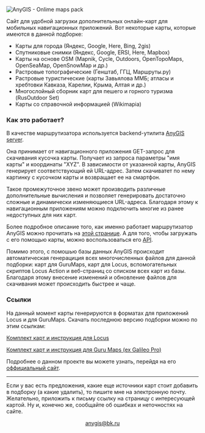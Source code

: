 ![AnyGIS - Onlime maps pack](https://github.com/nnngrach/AnyGIS_maps/raw/master/Web/Img/AnyGIS_logo_and_text.png)

Сайт для удобной загрузки дополнительных онлайн-карт для мобильных навигационных приложений. Вот некоторые карты, которые имеются в данной подборке:

* Карты для города (Яндекс, Google, Here, Bing, 2gis)
* Спутниковые снимки (Яндекс, Google, ERSI, Here, Mapbox)
* Карты на основе OSM (Mapnik, Cycle, Outdoors, OpenTopoMaps, OpenSeaMap, OpenSnowMap и др.)
* Растровые топографические (Генштаб, ГГЦ, Маршруты.ру)
* Растровые туристические (карты Завьялова ММБ; атласы и хребтовки Кавказа, Карелии, Крыма, Алтая и др.)
* Многослойный сборник карт для пешего и горного туризма (RusOutdoor Set)
* Карты со справочной информацией (Wikimapia) 


### Как это работает?

В качестве маршрутизатора используется backend-утилита [AnyGIS server](https://github.com/nnngrach/AnyGIS_server). 

Она принимает от навигационного приложения GET-запрос для скачивания кусочка карты. Получает из запроса параметры "имя карты" и координаты "XYZ". В зависимости от указанной карты, AnyGIS генерирует соответствующий ей URL-адрес. Затем скачиватет по нему картинку с кусочком карты и возвращает ее на смартфон. 

Такое промежуточное звено может производить различные дополнительные вычисления и позволяет генерировать достаточно сложные и динамически изменяющиеся URL-адреса. Благодаря этому к навигационным приложениям можно подключить многие из ранее недоступных для них карт.

Более подробное описание того, как именно работает маршрутизатор AnyGIS можно прочитать на [этой странице](https://nnngrach.github.io/AnyGIS_maps/Web/Html/Description). А для того, чтобы загружать с его помощью карты, можно воспользоваться его [API](https://nnngrach.github.io/AnyGIS_maps/Web/Html/Api).



Помимо этого, с помошью базы данных AnyGIS происходит автоматическая генерациция всех многочисленных файлов для данной подборки: карт для GuruMaps, карт для Locus, вспомогательных скриптов Locus Action и веб-страниц со списком всех карт из базы. Благодаря этому внесение изменений и обновление файлов для скачивания может происходить быстрее и чаще.


### Ссылки

На данный момент карты генерируются в форматах для приложений Locus и для GuruMaps. Скачать последнюю версию подборки можно по этим ссылкам:

[Комплект карт и инструкция для Locus](https://nnngrach.github.io/AnyGIS_maps/Web/Html/Locus)

[Комплект карт и инструкция для Guru Maps (ex Galileo Pro)](https://nnngrach.github.io/AnyGIS_maps/Web/Html/Galileo)




Подробнее о данном проекте вы можете узнать, перейдя на его [оффициальный сайт](https://nnngrach.github.io/AnyGIS_maps/).

---

Если у вас есть предложения, какие еще источники карт стоит добавить в подборку (а какие удалить), то пишите мне на электронную почту. Желательно, приложить к письму ссылку на страницу с интересующей картой. Ну и, конечно же, сообщайте об ошибках и неточностях на сайте.

<p align="center">
<a href="mailto:anygis@bk.ru">anygis@bk.ru</a> 
</p>
